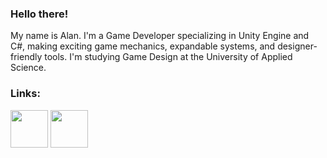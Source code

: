 ### Hello there! 

My name is Alan. I'm a Game Developer specializing in Unity Engine and C#, making exciting game mechanics, expandable systems, and designer-friendly tools. I'm studying Game Design at the University of Applied Science.

### Links:
<a title="itch.io" href="https://psikh286.itch.io/"><img width="60" src="https://www.svgrepo.com/show/452232/itch-io.svg"></a> 
<a title="LinkedIn" href="https://www.linkedin.com/in/alan-berberov-53844027a/"><img width="60" src="https://www.svgrepo.com/show/452047/linkedin-1.svg"></a> 
